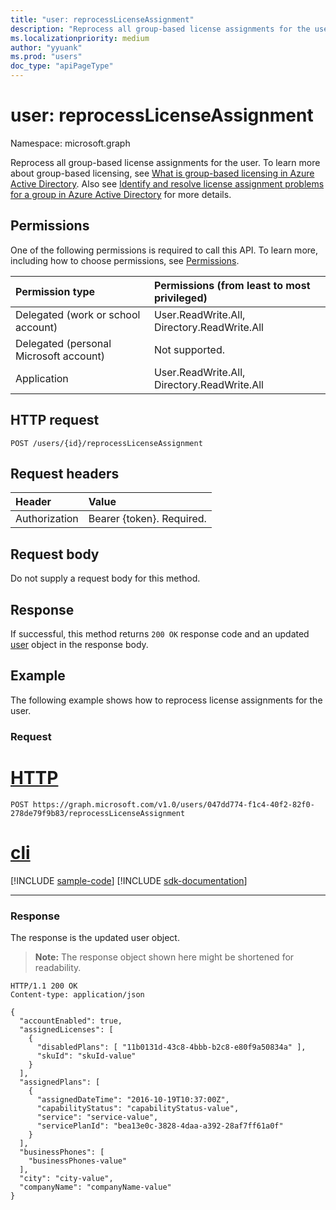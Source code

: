 ```yaml
---
title: "user: reprocessLicenseAssignment"
description: "Reprocess all group-based license assignments for the user."
ms.localizationpriority: medium
author: "yyuank"
ms.prod: "users"
doc_type: "apiPageType" 
---
```


# user: reprocessLicenseAssignment

Namespace: microsoft.graph

Reprocess all group-based license assignments for the user. To learn more about group-based licensing, see [What is group-based licensing in Azure Active Directory](/azure/active-directory/fundamentals/active-directory-licensing-whatis-azure-portal). Also see [Identify and resolve license assignment problems for a group in Azure Active Directory](/azure/active-directory/users-groups-roles/licensing-groups-resolve-problems) for more details.


## Permissions
One of the following permissions is required to call this API. To learn more, including how to choose permissions, see [Permissions](/graph/permissions-reference).

|Permission type      | Permissions (from least to most privileged)              |
|:--------------------|:---------------------------------------------------------|
|Delegated (work or school account) | User.ReadWrite.All, Directory.ReadWrite.All    |
|Delegated (personal Microsoft account) | Not supported.    |
|Application | User.ReadWrite.All, Directory.ReadWrite.All |

## HTTP request
<!-- { "blockType": "ignored" } -->
```http
POST /users/{id}/reprocessLicenseAssignment

```
## Request headers
| Header       | Value |
|:---------------|:--------|
| Authorization  | Bearer {token}. Required.  |

## Request body
Do not supply a request body for this method.

## Response

If successful, this method returns `200 OK` response code and an updated [user](../resources/user.md) object in the response body.

## Example
The following example shows how to reprocess license assignments for the user.
### Request


# [HTTP](#tab/http)
<!-- {
  "blockType": "request",
  "name": "user_reprocessLicenseAssignment"
}-->
```http
POST https://graph.microsoft.com/v1.0/users/047dd774-f1c4-40f2-82f0-278de79f9b83/reprocessLicenseAssignment

```

# [cli](#tab/cli)
[!INCLUDE [sample-code](../includes/snippets/cli/user-reprocesslicenseassignment-cli-snippets.md)]
[!INCLUDE [sdk-documentation](../includes/snippets/snippets-sdk-documentation-link.md)]

---

### Response

The response is the updated user object.

>**Note:** The response object shown here might be shortened for readability.
<!-- {
  "blockType": "response",
  "truncated": true,
  "@odata.type": "microsoft.graph.user"
} -->
```http
HTTP/1.1 200 OK
Content-type: application/json

{
  "accountEnabled": true,
  "assignedLicenses": [
    {
      "disabledPlans": [ "11b0131d-43c8-4bbb-b2c8-e80f9a50834a" ],
      "skuId": "skuId-value"
    }
  ],
  "assignedPlans": [
    {
      "assignedDateTime": "2016-10-19T10:37:00Z",
      "capabilityStatus": "capabilityStatus-value",
      "service": "service-value",
      "servicePlanId": "bea13e0c-3828-4daa-a392-28af7ff61a0f"
    }
  ],
  "businessPhones": [
    "businessPhones-value"
  ],
  "city": "city-value",
  "companyName": "companyName-value"
}
```

<!-- uuid: 8fcb5dbc-d5aa-4681-8e31-b001d5168d79
2015-10-25 14:57:30 UTC -->
<!--
{
  "type": "#page.annotation",
  "description": "user: reprocessLicenseAssignment",
  "keywords": "",
  "section": "documentation",
  "tocPath": "",
  "suppressions": [
  ]
}
-->
